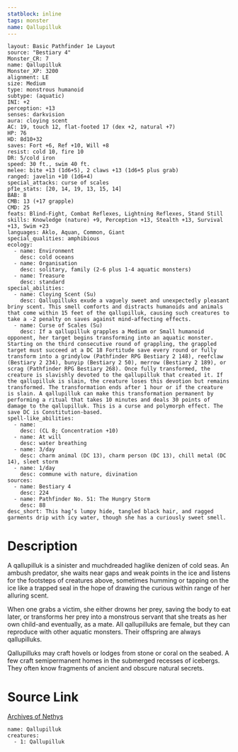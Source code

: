 ```yaml
---
statblock: inline
tags: monster
name: Qallupilluk
---
```

```statblock
layout: Basic Pathfinder 1e Layout
source: "Bestiary 4"
Monster_CR: 7
name: Qallupilluk
Monster_XP: 3200
alignment: LE
size: Medium
type: monstrous humanoid
subtype: (aquatic)
INI: +2
perception: +13
senses: darkvision
aura: cloying scent
AC: 19, touch 12, flat-footed 17 (dex +2, natural +7)
HP: 76
HD: 8d10+32
saves: Fort +6, Ref +10, Will +8
resist: cold 10, fire 10
DR: 5/cold iron
speed: 30 ft., swim 40 ft.
melee: bite +13 (1d6+5), 2 claws +13 (1d6+5 plus grab)
ranged: javelin +10 (1d6+4)
special_attacks: curse of scales
pf1e_stats: [20, 14, 19, 13, 15, 14]
BAB: 8
CMB: 13 (+17 grapple)
CMD: 25
feats: Blind-Fight, Combat Reflexes, Lightning Reflexes, Stand Still
skills: Knowledge (nature) +9, Perception +13, Stealth +13, Survival +13, Swim +23
languages: Aklo, Aquan, Common, Giant
special_qualities: amphibious
ecology:
  - name: Environment
    desc: cold oceans
  - name: Organisation
    desc: solitary, family (2-6 plus 1-4 aquatic monsters)
  - name: Treasure
    desc: standard
special_abilities:
  - name: Cloying Scent (Su)
    desc: Qallupilluks exude a vaguely sweet and unexpectedly pleasant briny scent. This smell comforts and distracts humanoids and animals that come within 15 feet of the qallupilluk, causing such creatures to take a -2 penalty on saves against mind-affecting effects.
  - name: Curse of Scales (Su)
    desc: If a qallupilluk grapples a Medium or Small humanoid opponent, her target begins transforming into an aquatic monster. Starting on the third consecutive round of grappling, the grappled target must succeed at a DC 18 Fortitude save every round or fully transform into a grindylow (Pathfinder RPG Bestiary 2 148), reefclaw (Bestiary 2 234), bunyip (Bestiary 2 50), merrow (Bestiary 2 189), or scrag (Pathfinder RPG Bestiary 268). Once fully transformed, the creature is slavishly devoted to the qallupilluk that created it. If the qallupilluk is slain, the creature loses this devotion but remains transformed. The transformation ends after 1 hour or if the creature is slain. A qallupilluk can make this transformation permanent by performing a ritual that takes 10 minutes and deals 30 points of damage to the qallupilluk. This is a curse and polymorph effect. The save DC is Constitution-based.
spell-like_abilities:
  - name:
    desc: (CL 8; Concentration +10)
  - name: At will
    desc: water breathing
  - name: 3/day
    desc: charm animal (DC 13), charm person (DC 13), chill metal (DC 14), sleet storm
  - name: 1/day
    desc: commune with nature, divination
sources:
  - name: Bestiary 4
    desc: 224
  - name: Pathfinder No. 51: The Hungry Storm
    desc: 88
desc_short: This hag’s lumpy hide, tangled black hair, and ragged garments drip with icy water, though she has a curiously sweet smell.
```
# Description
A qallupilluk is a sinister and muchdreaded haglike denizen of cold seas. An ambush predator, she waits near gaps and weak points in the ice and listens for the footsteps of creatures above, sometimes humming or tapping on the ice like a trapped seal in the hope of drawing the curious within range of her alluring scent.

When one grabs a victim, she either drowns her prey, saving the body to eat later, or transforms her prey into a monstrous servant that she treats as her own child-and eventually, as a mate. All qallupilluks are female, but they can reproduce with other aquatic monsters. Their offspring are always qallupilluks.

Qallupilluks may craft hovels or lodges from stone or coral on the seabed. A few craft semipermanent homes in the submerged recesses of icebergs. They often know fragments of ancient and obscure natural secrets.
# Source Link
[Archives of Nethys](https://aonprd.com/MonsterDisplay.aspx?ItemName=Qallupilluk)
```encounter-table
name: Qallupilluk
creatures:
  - 1: Qallupilluk
```
